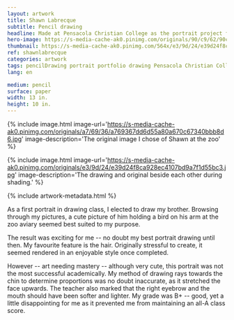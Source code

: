 ```yaml
---
layout: artwork
title: Shawn Labrecque
subtitle: Pencil drawing
headline: Made at Pensacola Christian College as the portrait project for Principles of Drawing (AR 111).
hero-image: https://s-media-cache-ak0.pinimg.com/originals/90/c9/62/90c962620e4de52453351452aadb7327.jpg
thumbnail: https://s-media-cache-ak0.pinimg.com/564x/e3/9d/24/e39d24f8ca928ec4107bd9a7f1d55bc3.jpg
ref: shawnlabrecque
categories: artwork
tags: pencilDrawing portrait portfolio drawing Pensacola Christian College
lang: en

medium: pencil
surface: paper
width: 13 in.
height: 10 in.
---
```

{% include image.html image-url='https://s-media-cache-ak0.pinimg.com/originals/a7/69/36/a769367dd6d55a80a670c67340bbb8d6.jpg' image-description='The original image I chose of Shawn at the zoo' %}

{% include image.html image-url='https://s-media-cache-ak0.pinimg.com/originals/e3/9d/24/e39d24f8ca928ec4107bd9a7f1d55bc3.jpg' image-description='The drawing and original beside each other during shading.' %}

{% include artwork-metadata.html %}

As a first portrait in drawing class, I elected to draw my brother. Browsing through my pictures, a cute picture of him holding a bird on his arm at the zoo aviary seemed best suited to my purpose.

The result was exciting for me -- no doubt my best portrait drawing until then. My favourite feature is the hair. Originally stressful to create, it seemed rendered in an enjoyable style once completed.

However -- art needing mastery -- although very cute, this portrait was not the most successful academically. My method of drawing rays towards the chin to determine proportions was no doubt inaccurate, as it stretched the face upwards. The teacher also marked that the right eyebrow and the mouth should have been softer and lighter. My grade was B+ -- good, yet a little disappointing for me as it prevented me from maintaining an all-A class score.
